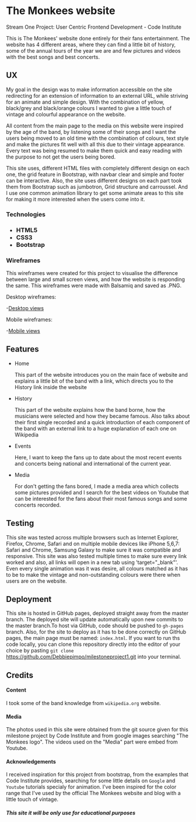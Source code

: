 

   <h1>The Monkees website</h1>

Stream One Project: User Centric Frontend Development - Code Institute

This is The Monkees' website done entirely for their fans entertainment. The website has 4 different areas, where they can find a little bit of history, 
some of the annual tours of the year we are and few pictures and videos with the best songs and best concerts.



<h2>UX</h2>

My goal in the design was to make information accessible on the site redirecting for an extension of information to an external URL, while striving for
an animate and simple design. With the combination of yellow, black/grey and black/orange colours I wanted to give a little touch of vintage and colourful appearance on the website.

 All content from the main page to the media on this website were inspired by the age of the band, by listening some of their songs and I want the users being moved to an old
time with the combination of colours, text style and make the pictures fit well with all this due to their vintage appearance.
 Every text was being resumed to make them quick and easy reading with the purpose to not get the users being bored.

This site uses, different HTML files with completely different design on each one, the grid feature in Bootstrap, with navbar clear and simple and footer can be interactive.
Also, the site uses different designs on each part took them from Bootstrap such as jumbotron, Grid structure and carroussel. And I use one common animation library to get some 
animate areas to this site for making it more interested when the users come into it.

<h3>Technologies<h3>

<ul>
<li> HTML5 </li>
<li> CSS3 </li>
<li> Bootstrap </li>

</ul>

<h3> Wireframes</h3>

This wireframes were created for this project to visualise the difference between large and small screen views, and how the website is responding the same.
This wireframes were made with Balsamiq and saved as .PNG. 

Desktop wireframes:

-[Desktop views](assets/wireframe-desktop/) 

Mobile wireframes:

-[Mobile views](assets/wireframe-mobile/)

<h2>Features</h3>

<ul>
<li> Home </li>
    <p>This part of the website introduces you on the main face of website and explains a little bit of the band with a link, which directs you 
    to the History link inside the website </p>
<li> History </li>
    <p>This part of the website explains how the band borne, how the musicians were selected and how they became famous. Also talks about their
    first single recorded and a quick introduction of each component of the band with an external link to a huge explanation of each one on Wikipedia</p>
<li> Events </li>
    <p>Here, I want to keep the fans up to date about the most recent events and concerts being national and international of the current year.</p>
<li> Media </li>
    <p>For don't getting the fans bored, I made a media area which collects some pictures provided and I search for the best videos on Youtube that can be 
    interested for the fans about their most famous songs and some concerts recorded.</p>

</ul>


<h2>Testing</h2>

This site was tested across multiple browsers such as Internet Explorer, Firefox, Chrome, Safari and on multiple mobile devices like iPhone 5,6,7: Safari and Chrome, Samsung Galaxy
to make sure it was compatible and responsive. This site was also tested multiple times to make sure every link worked and also, all links will open in a new tab using 'target="_blank"'.
Even every single animation was it was desire, all colours matched as it has to be to make the vintage and non-outstanding colours were there when users are on the website.

<h2>Deployment</h2>

This site is hosted in GitHub pages, deployed straight away from the master branch.
The deployed site will update automatically upon new commits to the master branch.To host via GitHub, code should be pushed to `gh-pages` branch.
Also, for the site to deploy as it has to be done correctly on GitHub pages, the main page must be named:  `index.html`.
If you want to run ths code locally, you can clone this repository directly into the editor of your choice by pasting `git clone`
https://github.com/Debbiepimpo/milestoneproject1.git into your terminal.


<h2>Credits</h2>

<h4>Content</h4>

 I took some of the band knowledge from `wikipedia.org` website.

<h4>Media</h4>

The photos used in this site were obtained from the git source given for this milestone project by Code Institute and from google images searching "The Monkees logo".
The videos used on the "Media" part were embed from Youtube.

<h4>Acknowledgements</h4>

I received inspiration for this project from bootstrap, from the examples that Code Institute provides, searching for some little details on `Google`
and `Youtube` tutorials specialy for animation. I've been inspired for the color range that 
I've used by the official The Monkees website and blog with a little touch of vintage.


<h5>This site it will be only use for educational purposes</h5>
